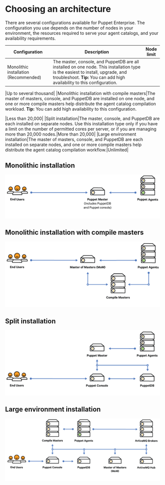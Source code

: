 # Choosing an architecture

There are several configurations available for Puppet Enterprise. The configuration you use depends on the number of nodes in your environment, the resources required to serve your agent catalogs, and your availability requirements.

|Configuration|Description|Node limit|
|-------------|-----------|----------|
|Monolithic installation \(Recommended\)|The master, console, and PuppetDB are all installed on one node. This installation type is the easiest to install, upgrade, and troubleshoot. **Tip:** You can add high availability to this configuration.

|Up to several thousand|
|Monolithic installation with compile masters|The master of masters, console, and PuppetDB are installed on one node, and one or more compile masters help distribute the agent catalog compilation workload. **Tip:** You can add high availability to this configuration.

|Less than 20,000|
|Split installation|The master, console, and PuppetDB are each installed on separate nodes. Use this installation type only if you have a limit on the number of permitted cores per server, or if you are managing more than 20,000 nodes.|More than 20,000|
|Large environment installation|The master of masters, console, and PuppetDB are each installed on separate nodes, and one or more compile masters help distribute the agent catalog compilation workflow.|Unlimited|

## Monolithic installation

![Graphic showing the monolithic architecture where end users interact with a single Puppet master, and the Puppet master interacts with multiple Puppet agents.](mono.png)

## Monolithic installation with compile masters

![Graphic showing the monolithic architecture with compile masters, where end users interact with a single master of masters. The master of master interacts with multiple compile masters and multiple agents.](mono_compile.png)

## Split installation

![Graphic showing the split installation architecture where end users interact with a single Puppet console, which interacts with the master and a separate PuppetDB node. The master, in turn, interacts with the console, the separate PuppetDB node, and multiple Puppet agents.](split.png)

## Large environment installation

![Graphic showing a large environment architecture, where end users interact with the console. The console interacts with multiple compile masters, the PuppetDB node, the master of masters, and an ActiveMQ hub. Compile masters interact with agents, and agents interact with ActiveMQ brokers. The ActiveMQ hub also interacts with ActiveMQ brokers.](lei.png)

